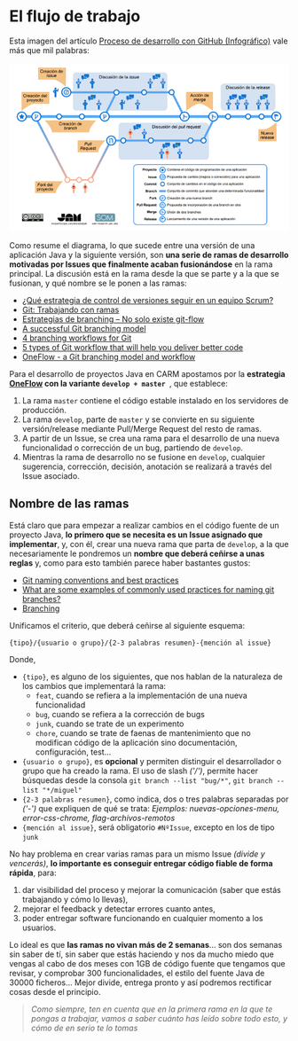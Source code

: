 # El flujo de trabajo

Esta imagen del artículo [Proceso de desarrollo con GitHub (Infográfico)](https://ingenieriadesoftware.es/proceso-desarrollo-github-infografico/) vale más que mil palabras:

![Workflow](imagenes/GuiaWrokflow-001.png)

Como resume el diagrama, lo que sucede entre una versión de una aplicación Java y la siguiente versión, son **una serie de ramas de desarrollo motivadas por Issues que finalmente acaban fusionándose** en la rama principal. 
La discusión está en la rama desde la que se parte y a la que se fusionan, y qué nombre se le ponen a las ramas:

* [¿Qué estrategia de control de versiones seguir en un equipo Scrum?](https://www.javiergarzas.com/2014/05/control-versiones-scrum.html)
* [Git: Trabajando con ramas](https://www.nocountryforgeeks.com/tutorial-git-flow/)
* [Estrategias de branching – No solo existe git-flow]( https://jesuslc.com/2015/12/30/estrategias-de-branching-no-solo-existe-git-flow/)
* [A successful Git branching model](https://nvie.com/posts/a-successful-git-branching-model/)
* [4 branching workflows for Git](https://medium.com/@patrickporto/4-branching-workflows-for-git-30d0aaee7bf)
* [5 types of Git workflow that will help you deliver better code](https://buddy.works/blog/5-types-of-git-workflows)
* [OneFlow - a Git branching model and workflow](https://www.endoflineblog.com/oneflow-a-git-branching-model-and-workflow)

Para el desarrollo de proyectos Java en CARM apostamos por la **estrategia [OneFlow](https://www.endoflineblog.com/oneflow-a-git-branching-model-and-workflow) con la variante ```develop + master ```**, que establece:

1. La rama ```master``` contiene el código estable instalado en los servidores de producción.
2. La rama  ```develop```, parte de  ```master``` y se convierte en su siguiente versión/release mediante Pull/Merge Request del resto de ramas.
3. A partir de un Issue, se crea una rama para el desarrollo de una nueva funcionalidad o corrección de un bug, partiendo de ```develop```.
4. Mientras la rama de desarrollo no se fusione en  ```develop```, cualquier sugerencia, corrección, decisión, anotación se realizará a través del Issue asociado.


## Nombre de las ramas
Está claro que para empezar a realizar cambios en el código fuente de un proyecto Java, **lo primero que se necesita es un Issue asignado que implementar**, y, con él, crear una nueva rama que parta de  ```develop```, a la que necesariamente le pondremos un **nombre que deberá ceñirse a unas reglas** y, como para esto también parece haber bastantes gustos:

* [Git naming conventions and best practices](https://github.com/andela/asgard-rc/wiki/Git-naming-conventions-and-best-practices#branch-naming)
* [What are some examples of commonly used practices for naming git branches?](https://stackoverflow.com/questions/273695/what-are-some-examples-of-commonly-used-practices-for-naming-git-branches)
* [Branching](https://gist.github.com/digitaljhelms/4287848#branching)

Unificamos el criterio, que deberá ceñirse al siguiente esquema:

```
{tipo}/{usuario o grupo}/{2-3 palabras resumen}-{mención al issue}
```

Donde,

* ```{tipo}```, es alguno de los siguientes, que nos hablan de la naturaleza de los cambios que implementará la rama:
	* ```feat```, cuando se refiera a la implementación de una nueva funcionalidad
	* ```bug```, cuando se refiera a la corrección de bugs
	* ```junk```, cuando se trate de un experimento
	* ```chore```, cuando se trate de faenas de mantenimiento que no modifican código de la aplicación sino documentación, configuración, test...
* ```{usuario o grupo}```, es **opcional** y permiten distinguir el desarrollador o grupo que ha creado la rama. El uso de slash *('/')*, permite hacer búsquedas desde la consola ```git branch --list "bug/*"```, ```git branch --list "*/miguel"```
* ```{2-3 palabras resumen}```, como indica, dos o tres palabras separadas por *('-')* que expliquen de qué se trata: *Ejemplos: nuevas-opciones-menu, error-css-chrome, flag-archivos-remotos*
* ```{mención al issue}```, será obligatorio ```#NºIssue```, excepto en los de tipo  ```junk```

No hay problema en crear varias ramas para un mismo Issue *(divide y vencerás)*, **lo importante es conseguir entregar código fiable de forma rápida**, para:

1. dar visibilidad del proceso y mejorar la comunicación (saber que estás trabajando y cómo lo llevas), 
2. mejorar el feedback y detectar errores cuanto antes, 
3. poder entregar software funcionando en cualquier momento a los usuarios.

Lo ideal es que **las ramas no vivan más de 2 semanas**... son dos semanas sin saber de tí, sin saber que estás haciendo y nos da mucho miedo que vengas al cabo de dos meses con 1GB de código fuente que tengamos que revisar, y comprobar 300 funcionalidades, el estilo del fuente Java de 30000 ficheros... Mejor divide, entrega pronto y así podremos rectificar cosas desde el principio.

> *Como siempre, ten en cuenta que en la primera rama en la que te pongas a trabajar, vamos a saber cuánto has leído sobre todo esto, y cómo de en serio te lo tomas*
